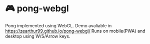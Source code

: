 # 🎮 pong-webgl
Pong implemented using WebGL.
Demo avaliable in https://zearthur99.github.io/pong-webgl/
Runs on mobile(PWA) and desktop using W/S/Arrow keys.
